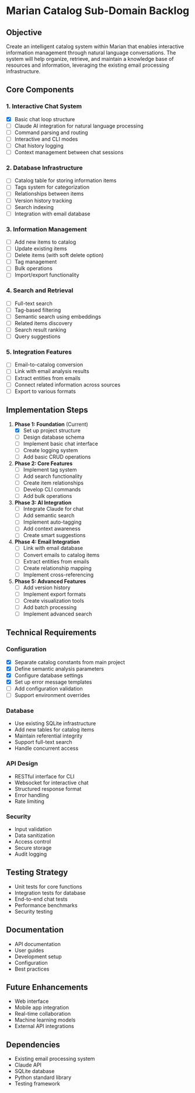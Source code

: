 # Marian Catalog Sub-Domain Backlog

## Objective
Create an intelligent catalog system within Marian that enables interactive information management through natural language conversations. The system will help organize, retrieve, and maintain a knowledge base of resources and information, leveraging the existing email processing infrastructure.

## Core Components

### 1. Interactive Chat System
- [x] Basic chat loop structure
- [ ] Claude AI integration for natural language processing
- [ ] Command parsing and routing
- [ ] Interactive and CLI modes
- [ ] Chat history logging
- [ ] Context management between chat sessions

### 2. Database Infrastructure
- [ ] Catalog table for storing information items
- [ ] Tags system for categorization
- [ ] Relationships between items
- [ ] Version history tracking
- [ ] Search indexing
- [ ] Integration with email database

### 3. Information Management
- [ ] Add new items to catalog
- [ ] Update existing items
- [ ] Delete items (with soft delete option)
- [ ] Tag management
- [ ] Bulk operations
- [ ] Import/export functionality

### 4. Search and Retrieval
- [ ] Full-text search
- [ ] Tag-based filtering
- [ ] Semantic search using embeddings
- [ ] Related items discovery
- [ ] Search result ranking
- [ ] Query suggestions

### 5. Integration Features
- [ ] Email-to-catalog conversion
- [ ] Link with email analysis results
- [ ] Extract entities from emails
- [ ] Connect related information across sources
- [ ] Export to various formats

## Implementation Steps

1. **Phase 1: Foundation** (Current)
   - [x] Set up project structure
   - [ ] Design database schema
   - [ ] Implement basic chat interface
   - [ ] Create logging system
   - [ ] Add basic CRUD operations

2. **Phase 2: Core Features**
   - [ ] Implement tag system
   - [ ] Add search functionality
   - [ ] Create item relationships
   - [ ] Develop CLI commands
   - [ ] Add bulk operations

3. **Phase 3: AI Integration**
   - [ ] Integrate Claude for chat
   - [ ] Add semantic search
   - [ ] Implement auto-tagging
   - [ ] Add context awareness
   - [ ] Create smart suggestions

4. **Phase 4: Email Integration**
   - [ ] Link with email database
   - [ ] Convert emails to catalog items
   - [ ] Extract entities from emails
   - [ ] Create relationship mapping
   - [ ] Implement cross-referencing

5. **Phase 5: Advanced Features**
   - [ ] Add version history
   - [ ] Implement export formats
   - [ ] Create visualization tools
   - [ ] Add batch processing
   - [ ] Implement advanced search

## Technical Requirements

### Configuration
- [x] Separate catalog constants from main project
- [x] Define semantic analysis parameters
- [x] Configure database settings
- [x] Set up error message templates
- [ ] Add configuration validation
- [ ] Support environment overrides

### Database
- Use existing SQLite infrastructure
- Add new tables for catalog items
- Maintain referential integrity
- Support full-text search
- Handle concurrent access

### API Design
- RESTful interface for CLI
- Websocket for interactive chat
- Structured response format
- Error handling
- Rate limiting

### Security
- Input validation
- Data sanitization
- Access control
- Secure storage
- Audit logging

## Testing Strategy
- Unit tests for core functions
- Integration tests for database
- End-to-end chat tests
- Performance benchmarks
- Security testing

## Documentation
- API documentation
- User guides
- Development setup
- Configuration
- Best practices

## Future Enhancements
- Web interface
- Mobile app integration
- Real-time collaboration
- Machine learning models
- External API integrations

## Dependencies
- Existing email processing system
- Claude API
- SQLite database
- Python standard library
- Testing framework
